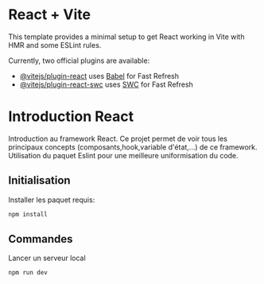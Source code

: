# React + Vite

This template provides a minimal setup to get React working in Vite with HMR and some ESLint rules.

Currently, two official plugins are available:

- [@vitejs/plugin-react](https://github.com/vitejs/vite-plugin-react/blob/main/packages/plugin-react/README.md) uses [Babel](https://babeljs.io/) for Fast Refresh
- [@vitejs/plugin-react-swc](https://github.com/vitejs/vite-plugin-react-swc) uses [SWC](https://swc.rs/) for Fast Refresh

# Introduction React

Introduction au framework React. Ce projet permet de voir tous les principaux concepts (composants,hook,variable d'état,...) de ce framework.
Utilisation du paquet Eslint pour une meilleure uniformisation du code.

## Initialisation 

Installer les paquet requis:
```bash
npm install
```

## Commandes

Lancer un serveur local

```bash
npm run dev
```
